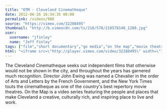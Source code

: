 ```yaml
---
title: "OTM - Cleveland Cinematheque"
date: 2012-06-26 16:34:35 00:00
permalink: /videos/988
source: "https://vimeo.com/32288495"
thumbnail: "http://b.vimeocdn.com/ts/218/578/218578148_1280.jpg"
user:
  username: "jfinley"
  name: "Jeff Finley"
tags: ["film","short documentary","go media","on the map","movie theatre"]
html: "<iframe src=\"http://player.vimeo.com/video/32288495\" width=\"1280\" height=\"720\" frameborder=\"0\" webkitAllowFullScreen mozallowfullscreen allowFullScreen></iframe>"
---
```


The Cleveland Cinematheque seeks out independent films that otherwise would not be shown in the city, and throughout the years has garnered much recognition. Director John Ewing was named a Chevalier in the order of Arts and Letters by the French Government, and the New York Times touts the cinematheque as one of the country's best repertory movie theatres.
On the Map is a video series featuring the people and places that make Cleveland a creative, culturally rich, and inspiring place to live and work.